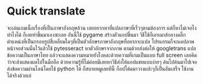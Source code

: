 # Quick translate

จะเล่นเกมเนื้อเรื่องที่เป็นภาษาอังกฤษล้วน เลยอยากหาที่แปลภาษาที่เร็วๆตามต้องการ แต่ก็หาไม่เจอไงทำไงได้ ก็เลยทำขึ้นมาเองซะเลย
อันนี้ใช้ pygame สร้างตัวแอปขึ้นมา วิธีใช้ก็เอาเมาส์กลางคลิ๊กตำแหน่งที่เป็นกรอบรูปสี่เหลี่ยมใดๆที่เป็นตัวอักษรภาษาอังกฤษที่อยากจะแปล
โปรแกรมก็จะแคปภาพหน้าจอส่วนนั้นไว้แล้วใช้ pytesseract หาตัวอักษรจากภาพ ตามด้วยส่งต่อให้ googletrans แปลข้อความเป็นภาษาไทย
แล้วจะแสดงความหมายยังไงหละด้วยความที่เกมเป็นแบบ full screen เลยคิดว่าจะส่งแสดงผลไปในมือถือ ด้วยความรู้ที่ไม่ค่อยมีเลยหาวิธีส่งให้แอปแชทแบบง่ายๆ
ค้นไปค้นมาไปเจอส่งข้อความผ่านไลน์โดยใช้ python ได้ ก็สบายหมูเลยทีนี้ ก็อปโค้ดมาวางแปะๆก็เป็นอันเสร็จ ใช้งานได้จริงด้วยเย่

